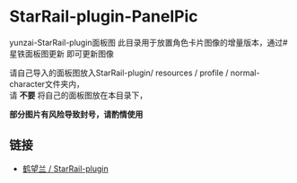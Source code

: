 # StarRail-plugin-PanelPic
yunzai-StarRail-plugin面板图
此目录用于放置角色卡片图像的增量版本，通过#星铁面板图更新 即可更新图像  
  
请自己导入的面板图放入StarRail-plugin/ resources / profile / normal-character文件夹内，  
请 **不要** 将自己的面板图放在本目录下，  

**部分图片有风险导致封号，请酌情使用**

## 链接
- [鹤望兰 / StarRail-plugin](https://gitee.com/hewang1an/StarRail-plugin)
